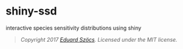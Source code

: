 shiny-ssd
==========================

interactive species sensitivity distributions using shiny

> *Copyright 2017 [Eduard Szöcs](edild.github.io). Licensed under
> the MIT license.*
